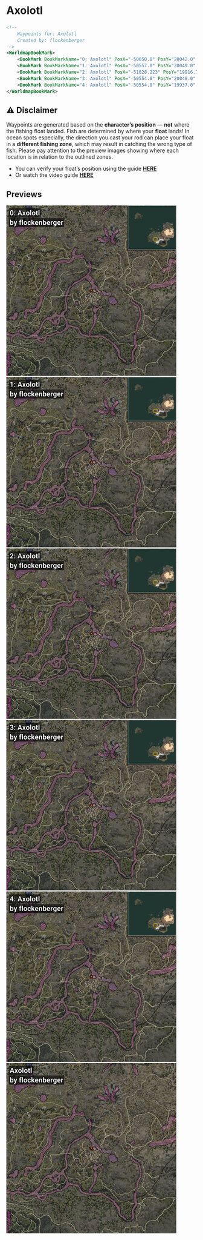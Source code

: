 # Axolotl
```xml
<!--
    Waypoints for: Axolotl
    Created by: flockenberger
-->
<WorldmapBookMark>
    <BookMark BookMarkName="0: Axolotl" PosX="-50650.0" PosY="20042.0" PosZ="-396672.0" />
    <BookMark BookMarkName="1: Axolotl" PosX="-50557.0" PosY="20049.0" PosZ="-396718.0" />
    <BookMark BookMarkName="2: Axolotl" PosX="-51828.223" PosY="19916.752" PosZ="-396234.88" />
    <BookMark BookMarkName="3: Axolotl" PosX="-50554.0" PosY="20048.0" PosZ="-396753.0" />
    <BookMark BookMarkName="4: Axolotl" PosX="-50554.0" PosY="19937.0" PosZ="-396420.0" />
</WorldmapBookMark>
```

## ⚠️ Disclaimer
Waypoints are generated based on the __**character’s position**__ — __not__ where the fishing float landed.
Fish are determined by where your **float** lands!
In ocean spots especially, the direction you cast your rod can place your float in a **different fishing zone**, which may result in catching the wrong type of fish.
Please pay attention to the preview images showing where each location is in relation to the outlined zones.

- You can verify your float’s position using the guide [**HERE**](https://flockenberger.github.io/bdo-fish-position/)
- Or watch the video guide [**HERE**](https://youtu.be/t-VXcRoNojk)

## Previews
<img src="./Axolotl_0_Preview.webp" width="450"/> <img src="./Axolotl_1_Preview.webp" width="450"/> <img src="./Axolotl_2_Preview.webp" width="450"/> <img src="./Axolotl_3_Preview.webp" width="450"/> <img src="./Axolotl_4_Preview.webp" width="450"/> <img src="./Axolotl_Preview.webp" width="450"/> 